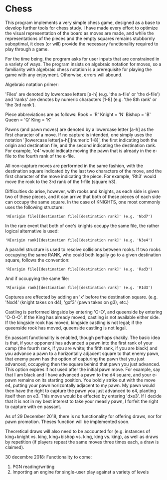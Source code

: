 # Chess
This program implements a very simple chess game, designed as a base to develop further tools for chess study. I have made
every effort to optimize the visual representation of the board as moves are made, and while the representations of the pieces
and the empty squares remains stubbornly suboptimal, it does (or will) provide the necessary functionality required to play
through a game.

For the time being, the program asks for user inputs that are constrained in a variety of ways. The program insists on algebraic
notation for moves, so a familiarity with algebraic chess notation is a prerequisite for playing the game with any enjoyment.
Otherwise, errors will abound.

Algebraic notation primer:

'Files' are denoted by lowercase letters [a-h] (e.g. 'the a-file' or 'the d-file') and 'ranks' are denotes by numeric characters
[1-8] (e.g. 'the 8th rank' or 'the 3rd rank').

Piece abbreviations are as follows:
Rook = 'R'
Knight = 'N'
Bishop = 'B'
Queen = 'Q'
King = 'K'

Pawns (and pawn moves) are denoted by a lowercase letter [a-h] as the first character of a move. If no capture is intended,
one simply uses the notation '[lowercase letter[a-h]][numeric 1-8]', the first indicating both the origin and destination file,
and the second indicating the destination rank. For example, 'e4' would indicate moving the pawn that is already in the e-file
to the fourth rank of the e-file.

All non-capture moves are performed in the same fashion, with the destination square indicated by the last two characters of 
the move, and the first character of the move indicating the piece. For example, 'Rh3' would move the rook to the 3rd rank
of the f-file (square h3).

Difficulties do arise, however, with rooks and knights, as each side is given two of these pieces, and it can arrive that both
of these pieces of each side can occupy the same square. In the case of KNIGHTS, one most commonly uses the following structure:
    
    'N[origin file][destination file][destination rank]' (e.g. 'Nbd7')

In the rare event that both of one's knights occupy the same file, the rather logical alternative is used:

    'N[origin rank][destination file][destination rank]' (e.g. 'N3e4')
  
A parallel structure is used to resolve collisions between rooks. If two rooks occupying the same RANK, who could both legally
go to a given destination square, follows the convention:

    'R[origin file][destination file][destination rank]' (e.g. 'Rad3')

And if occupying the same file:

    'R[origin rank][destination file][destination rank]' (e.g. 'R1d3')
    
Captures are effected by adding an 'x' before the destination square. (e.g. 'Nxd4' (knight takes on d4), 'gxf3' (pawn takes on
g3), etc.)

Castling is performed kingside by entering 'O-O', and queenside by entering 'O-O-O'. If the King has already moved, castling is
not available either side. If the kingside rook has moved, kingside castling is not legal; if the queenside rook has moved,
queenside castling is not legal.

En passant functionality is enabled, though perhaps shakily. The basic idea is that, if your opponent has advanced a pawn into 
the first rank of your camp (the fourth rank, if you are white; the fifth rank, if you are black) and you advance a pawn to
a horizontally adjacent square to that enemy pawn, that enemy pawn has the option of capturing the pawn that you just advanced, 
occupying then the square behind that pawn you just advanced. This option expires if not used after the initial pawn move. For 
example, say that I am black and I have advanced a pawn to the d4 square, and your e-pawn remains on its starting position. You 
boldly strike out with the move e4, putting your pawn horizontally adjacent to my pawn. My pawn would then have the right to 
capture the pawn you just advanced to e4, planting itself then on e3. This move would be effected by entering 'dxe3'. If I 
decide that it is not in my best interest to take your measly pawn, I forfeit the right to capture with en passant.

As of 29 December 2018, there is no functionality for offering draws, nor for pawn promotion. Theses function will be implemented soon.

Theoretical draws will also need to be accounted for (e.g. instances of king+knight vs. king, king+bishop vs. king, king vs. king), as well as draws by repetition (if players repeat the same moves three times each, a draw is claimed).

30 decembre 2018:
Functionality to come:

1. PGN reading/writing
2. Importing an engine for single-user play against a variety of levels
